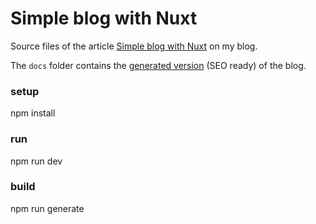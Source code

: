 # Simple blog with Nuxt

Source files of the article [Simple blog with Nuxt](https://fabiofranchino.com/blog/simple-blog-with-nuxt/) on my blog.

The `docs` folder contains the [generated version](https://fabiofranchino.com/simple-blog-with-vuex/) (SEO ready) of the blog.

### setup

  npm install

### run

  npm run dev

### build

  npm run generate